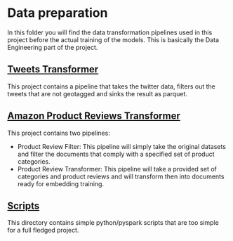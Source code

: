# Data preparation

In this folder you will find the data transformation pipelines used in this project before the actual training of the models. This is basically the Data Engineering part of the project.

## [Tweets Transformer](tweets-transformer/README.md)
This project contains a pipeline that takes the twitter data, filters out the tweets that are not geotagged and sinks the result as parquet.

## [Amazon Product Reviews Transformer](amz-product-review-transformer/README.md)
This project contains two pipelines:
* Product Review Filter: This pipeline will simply take the original datasets and filter the documents that comply with a specified set of product categories.
* Product Review Transformer: This pipeline will take a provided set of categories and product reviews and will transform then into documents ready for embedding training.

## [Scripts](scripts)
This directory contains simple python/pyspark scripts that are too simple for a full fledged project.